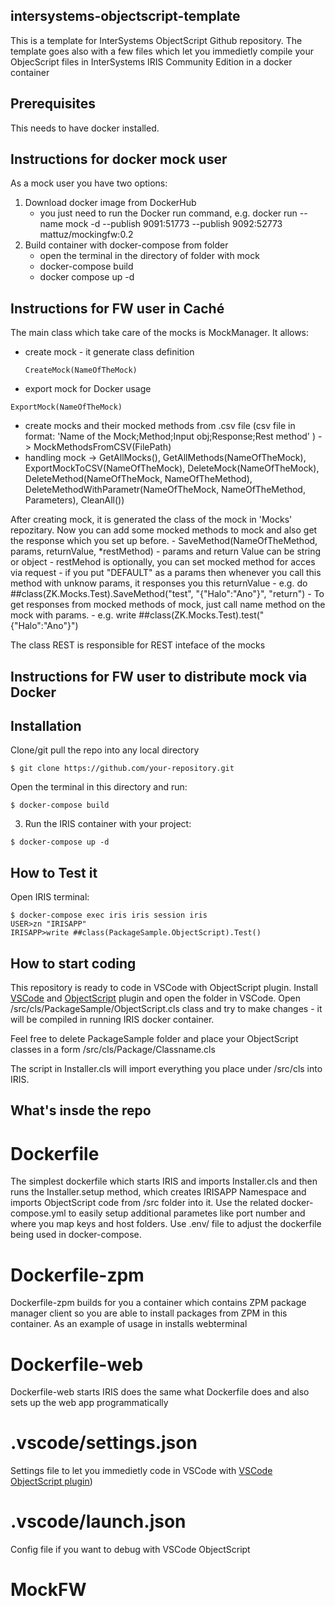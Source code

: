 ## intersystems-objectscript-template
This is a template for InterSystems ObjectScript Github repository.
The template goes also with a few files which let you immedietly compile your ObjecScript files in InterSystems IRIS Community Edition in a docker container

## Prerequisites
This needs to have docker installed.

## Instructions for docker mock user 
As a mock user you have two options:
1) Download docker image from DockerHub
    - you just need to run the Docker run command, e.g. docker run --name mock -d --publish 9091:51773 --publish 9092:52773 mattuz/mockingfw:0.2
2) Build container with docker-compose from folder
    - open the terminal in the directory of folder with mock
    - docker-compose build
    - docker compose up -d

## Instructions for FW user in Caché
The main class which take care of the mocks is MockManager. It allows:
- create mock - it generate class definition
    ```
    CreateMock(NameOfTheMock) 
    ```
- export mock for Docker usage 
```
ExportMock(NameOfTheMock)
```
- create mocks and their mocked methods from .csv file (csv file in format: 'Name of the Mock;Method;Input obj;Response;Rest method' ) -> MockMethodsFromCSV(FilePath)
- handling mock -> GetAllMocks(), GetAllMethods(NameOfTheMock), ExportMockToCSV(NameOfTheMock), DeleteMock(NameOfTheMock), DeleteMethod(NameOfTheMock, NameOfTheMethod), DeleteMethodWithParametr(NameOfTheMock, NameOfTheMethod, Parameters), CleanAll())

After creating mock, it is generated the class of the mock in 'Mocks' repozitary. Now you can add some mocked methods to mock and also get the response which you set up before.
    - SaveMethod(NameOfTheMethod, params, returnValue, *restMethod)
        - params and return Value can be string or object
        - restMehod is optionally, you can set mocked method for acces via request
        - if you put "DEFAULT" as a params then whenever you call this method with unknow params, it responses you this returnValue
        - e.g. do ##class(ZK.Mocks.Test).SaveMethod("test", "{"Halo":"Ano"}", "return")
    - To get responses from mocked methods of mock, just call name method on the mock with params.
        - e.g. write ##class(ZK.Mocks.Test).test("{"Halo":"Ano"}")

The class REST is responsible for REST inteface of the mocks


## Instructions for FW user to distribute mock via Docker












## Installation 

Clone/git pull the repo into any local directory

```
$ git clone https://github.com/your-repository.git
```

Open the terminal in this directory and run:

```
$ docker-compose build
```

3. Run the IRIS container with your project:

```
$ docker-compose up -d
```

## How to Test it

Open IRIS terminal:

```
$ docker-compose exec iris iris session iris
USER>zn "IRISAPP"
IRISAPP>write ##class(PackageSample.ObjectScript).Test()
```
## How to start coding
This repository is ready to code in VSCode with ObjectScript plugin.
Install [VSCode](https://code.visualstudio.com/) and [ObjectScript](https://marketplace.visualstudio.com/items?itemName=daimor.vscode-objectscript) plugin and open the folder in VSCode.
Open /src/cls/PackageSample/ObjectScript.cls class and try to make changes - it will be compiled in running IRIS docker container.

Feel free to delete PackageSample folder and place your ObjectScript classes in a form
/src/cls/Package/Classname.cls

The script in Installer.cls will import everything you place under /src/cls into IRIS.

## What's insde the repo

# Dockerfile

The simplest dockerfile which starts IRIS and imports Installer.cls and then runs the Installer.setup method, which creates IRISAPP Namespace and imports ObjectScript code from /src folder into it.
Use the related docker-compose.yml to easily setup additional parametes like port number and where you map keys and host folders.
Use .env/ file to adjust the dockerfile being used in docker-compose.

# Dockerfile-zpm

Dockerfile-zpm builds for you a container which contains ZPM package manager client so you are able to install packages from ZPM in this container.
As an example of usage in installs webterminal

# Dockerfile-web

Dockerfile-web starts IRIS does the same what Dockerfile does and also sets up the web app programmatically


# .vscode/settings.json

Settings file to let you immedietly code in VSCode with [VSCode ObjectScript plugin](https://marketplace.visualstudio.com/items?itemName=daimor.vscode-objectscript))

# .vscode/launch.json
Config file if you want to debug with VSCode ObjectScript
# MockFW

